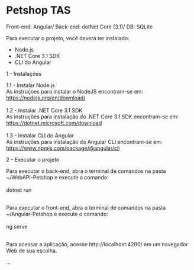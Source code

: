 # Petshop TAS
Front-end: Angular/ Back-end: dotNet Core (3.1)/ DB: SQLite

Para executar o projeto, você deverá ter instalado:
 - Node.js
 - .NET Core 3.1 SDK
 - CLI do Angular
 
1 - Instalações 
 
1.1 - Instalar Node.js 
<br>
    As instruçoes para instalar o NodeJS encontram-se em:
    <br>
    https://nodejs.org/en/download/
<br> <br>
1.2 - Instalar .NET Core 3.1 SDK
<br>
    As instruções para instalação do .NET Core 3.1 SDK encontram-se em:
    <br>
    https://dotnet.microsoft.com/download
<br>    
1.3 - Instalar CLI do Angular
<br>
    As instruções para instalação do Angular CLI encontram-se em:
    <br>
    https://www.npmjs.com/package/@angular/cli
<br>


2 - Executar o projeto

Para executar o back-end, abra o terminal de comandos na pasta ~/WebAPI-Petshop e execute o comando:
<br><br>
dotnet run
<br><br>

Para executar o front-end, abra o terminal de comandos na pasta ~/Angular-Petshop e execute o comando:
<br><br>
ng serve
<br><br>

Para acessar a aplicação, acesse http://localhost:4200/ em um navegador Web de sua escolha.

<a class="reffff" id="reffff">...</a>
    
    
    
    
